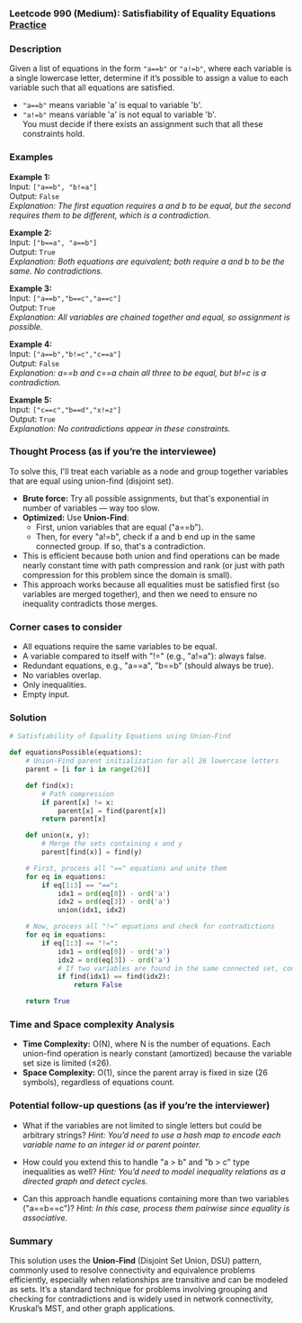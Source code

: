 ### Leetcode 990 (Medium): Satisfiability of Equality Equations [Practice](https://leetcode.com/problems/satisfiability-of-equality-equations)

### Description  
Given a list of equations in the form `"a==b"` or `"a!=b"`, where each variable is a single lowercase letter, determine if it’s possible to assign a value to each variable such that all equations are satisfied.  
- `"a==b"` means variable 'a' is equal to variable 'b'.  
- `"a!=b"` means variable 'a' is not equal to variable 'b'.  
You must decide if there exists an assignment such that all these constraints hold.

### Examples  

**Example 1:**  
Input: `["a==b", "b!=a"]`  
Output: `False`  
*Explanation: The first equation requires a and b to be equal, but the second requires them to be different, which is a contradiction.*

**Example 2:**  
Input: `["b==a", "a==b"]`  
Output: `True`  
*Explanation: Both equations are equivalent; both require a and b to be the same. No contradictions.*

**Example 3:**  
Input: `["a==b","b==c","a==c"]`  
Output: `True`  
*Explanation: All variables are chained together and equal, so assignment is possible.*

**Example 4:**  
Input: `["a==b","b!=c","c==a"]`  
Output: `False`  
*Explanation: a==b and c==a chain all three to be equal, but b!=c is a contradiction.*

**Example 5:**  
Input: `["c==c","b==d","x!=z"]`  
Output: `True`  
*Explanation: No contradictions appear in these constraints.*

### Thought Process (as if you’re the interviewee)  
To solve this, I'll treat each variable as a node and group together variables that are equal using union-find (disjoint set).  
- **Brute force:** Try all possible assignments, but that's exponential in number of variables — way too slow.  
- **Optimized:** Use **Union-Find**:  
  - First, union variables that are equal ("a==b").  
  - Then, for every "a!=b", check if a and b end up in the same connected group. If so, that's a contradiction.  
- This is efficient because both union and find operations can be made nearly constant time with path compression and rank (or just with path compression for this problem since the domain is small).  
- This approach works because all equalities must be satisfied first (so variables are merged together), and then we need to ensure no inequality contradicts those merges.

### Corner cases to consider  
- All equations require the same variables to be equal.
- A variable compared to itself with "!=" (e.g., "a!=a"): always false.
- Redundant equations, e.g., "a==a", "b==b" (should always be true).
- No variables overlap.
- Only inequalities.
- Empty input.

### Solution

```python
# Satisfiability of Equality Equations using Union-Find

def equationsPossible(equations):
    # Union-Find parent initialization for all 26 lowercase letters
    parent = [i for i in range(26)]

    def find(x):
        # Path compression
        if parent[x] != x:
            parent[x] = find(parent[x])
        return parent[x]

    def union(x, y):
        # Merge the sets containing x and y
        parent[find(x)] = find(y)

    # First, process all "==" equations and unite them
    for eq in equations:
        if eq[1:3] == "==":
            idx1 = ord(eq[0]) - ord('a')
            idx2 = ord(eq[3]) - ord('a')
            union(idx1, idx2)

    # Now, process all "!=" equations and check for contradictions
    for eq in equations:
        if eq[1:3] == "!=":
            idx1 = ord(eq[0]) - ord('a')
            idx2 = ord(eq[3]) - ord('a')
            # If two variables are found in the same connected set, contradiction
            if find(idx1) == find(idx2):
                return False

    return True
```

### Time and Space complexity Analysis  

- **Time Complexity:** O(N), where N is the number of equations. Each union-find operation is nearly constant (amortized) because the variable set size is limited (≤26).
- **Space Complexity:** O(1), since the parent array is fixed in size (26 symbols), regardless of equations count.

### Potential follow-up questions (as if you’re the interviewer)  

- What if the variables are not limited to single letters but could be arbitrary strings?
  *Hint: You’d need to use a hash map to encode each variable name to an integer id or parent pointer.*

- How could you extend this to handle "a > b" and "b > c" type inequalities as well?
  *Hint: You’d need to model inequality relations as a directed graph and detect cycles.*

- Can this approach handle equations containing more than two variables ("a==b==c")?
  *Hint: In this case, process them pairwise since equality is associative.*

### Summary
This solution uses the **Union-Find** (Disjoint Set Union, DSU) pattern, commonly used to resolve connectivity and equivalence problems efficiently, especially when relationships are transitive and can be modeled as sets. It’s a standard technique for problems involving grouping and checking for contradictions and is widely used in network connectivity, Kruskal’s MST, and other graph applications.